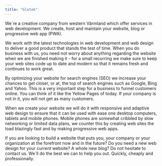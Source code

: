 ```yaml
---
title: "Glatek"
---
```



We´re a creative company from western Värmland which offer services in web development. We create, host and maintain your website, blog or progressive web app (PWA).

We work with the latest technologies in web development and web design to deliver a good product that stands the test of time. When you do business with us, you need not worry about anything regarding the website when we are finished making it - for a small recurring we make sure to keep your web sites code up to date and modern so that it remains fresh and continues to work great.

By optimizing your website for search engines (SEO) we increase your chances to get closer, or at, the top of search engines such as Google, Bing and Yahoo. This is a very important step for a business to funnel customers online. You can think of it like the Yellow Pages of today. If your company is not in it, you will not get as many customers.

When we create your website we will do it with responsive and adaptive web design to ensure that it can be used with ease one desktop computers, tablets and mobile phones. Mobile phones are somewhat cribbled by slow networking or limited data plans, we counter this by creating web sites the load blazingly fast and by making progressive web apps.

If you are looking to build a website that puts you, your company or your organization at the forefront now and in the future? Do you need a new web design for your current website? A whole new blog? Do not hesitate to contact us. We´ll do the best we can to help you out. Quickly, cheaply and professionally.
